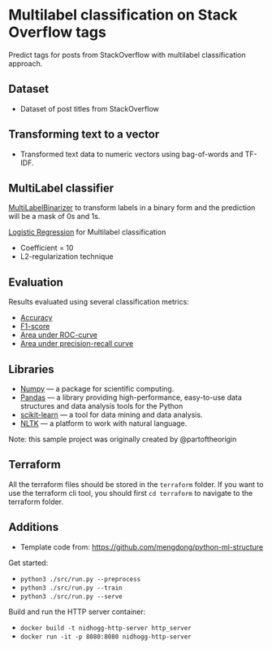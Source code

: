 # Multilabel classification on Stack Overflow tags
Predict tags for posts from StackOverflow with multilabel classification approach.

## Dataset
- Dataset of post titles from StackOverflow

## Transforming text to a vector
- Transformed text data to numeric vectors using bag-of-words and TF-IDF.

## MultiLabel classifier
[MultiLabelBinarizer](http://scikit-learn.org/stable/modules/generated/sklearn.preprocessing.MultiLabelBinarizer.html) to transform labels in a binary form and the prediction will be a mask of 0s and 1s.

[Logistic Regression](http://scikit-learn.org/stable/modules/generated/sklearn.linear_model.LogisticRegression.html) for Multilabel classification
- Coefficient = 10
- L2-regularization technique

## Evaluation
Results evaluated using several classification metrics:
- [Accuracy](http://scikit-learn.org/stable/modules/generated/sklearn.metrics.accuracy_score.html)
- [F1-score](http://scikit-learn.org/stable/modules/generated/sklearn.metrics.f1_score.html)
- [Area under ROC-curve](http://scikit-learn.org/stable/modules/generated/sklearn.metrics.roc_auc_score.html)
- [Area under precision-recall curve](http://scikit-learn.org/stable/modules/generated/sklearn.metrics.average_precision_score.html#sklearn.metrics.average_precision_score)

## Libraries
- [Numpy](http://www.numpy.org/) — a package for scientific computing.
- [Pandas](https://pandas.pydata.org/) — a library providing high-performance, easy-to-use data structures and data analysis tools for the Python
- [scikit-learn](http://scikit-learn.org/stable/index.html) — a tool for data mining and data analysis.
- [NLTK](http://www.nltk.org/) — a platform to work with natural language.

Note: this sample project was originally created by @partoftheorigin

## Terraform
All the terraform files should be stored in the `terraform` folder.
If you want to use the terraform cli tool, you should first `cd terraform` to navigate to the terraform folder.

## Additions

- Template code from: https://github.com/mengdong/python-ml-structure

Get started:
- `python3 ./src/run.py --preprocess`
- `python3 ./src/run.py --train`
- `python3 ./src/run.py --serve`

Build and run the HTTP server container:
- `docker build -t nidhogg-http-server http_server`
- `docker run -it -p 8080:8080 nidhogg-http-server`

